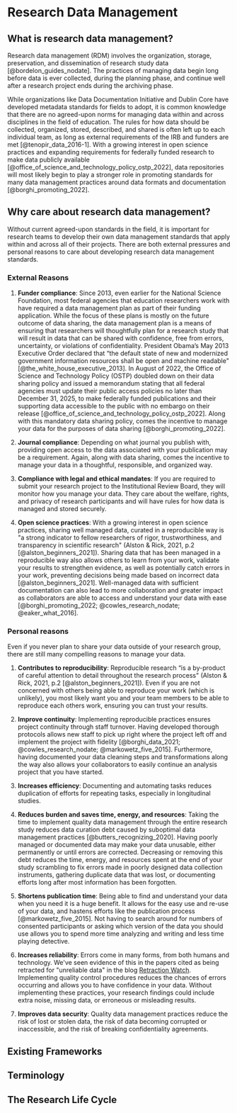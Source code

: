 # Research Data Management

## What is research data management?

Research data management (RDM) involves the organization, storage, preservation, and dissemination of research study data [@bordelon_guides_nodate]. The practices of managing data begin long before data is ever collected, during the planning phase, and continue well after a research project ends during the archiving phase. 

While organizations like Data Documentation Initiative and Dublin Core have developed metadata standards for fields to adopt, it is common knowledge that there are no agreed-upon norms for managing data within and across disciplines in the field of education. The rules for how data should be collected, organized, stored, described, and shared is often left up to each individual team, as long as external requirements of the IRB and funders are met [@tenopir_data_2016-1]. With a growing interest in open science practices and expanding requirements for federally funded research to make data publicly available [@office_of_science_and_technology_policy_ostp_2022], data repositories will most likely begin to play a stronger role in promoting standards for many data management practices around data formats and documentation [@borghi_promoting_2022].

## Why care about research data management?

Without current agreed-upon standards in the field, it is important for research teams to develop their own data management standards that apply within and across all of their projects. There are both external pressures and personal reasons to care about developing research data management standards.

### External Reasons

1. **Funder compliance**: Since 2013, even earlier for the National Science Foundation, most federal agencies that education researchers work with have required a data management plan as part of their funding application. While the focus of these plans is mostly on the future outcome of data sharing, the data management plan is a means of ensuring that researchers will thoughtfully plan for a research study that will result in data that can be shared with confidence, free from errors, uncertainty, or violations of confidentiality. President Obama’s May 2013 Executive Order declared that “the default state of new and modernized government information resources shall be open and machine readable" [@the_white_house_executive_2013]. In August of 2022, the Office of Science and Technology Policy (OSTP) doubled down on their data sharing policy and issued a memorandum stating that all federal agencies must update their public access policies no later than December 31, 2025, to make federally funded publications and their supporting data accessible to the public with no embargo on their release [@office_of_science_and_technology_policy_ostp_2022]. Along with this mandatory data sharing policy, comes the incentive to manage your data for the purposes of data sharing [@borghi_promoting_2022].

1. **Journal compliance**: Depending on what journal you publish with, providing open access to the data associated with your publication may be a requirement. Again, along with data sharing, comes the incentive to manage your data in a thoughtful, responsible, and organized way.

1. **Compliance with legal and ethical mandates**: If you are required to submit your research project to the Institutional Review Board, they will monitor how you manage your data. They care about the welfare, rights, and privacy of research participants and will have rules for how data is managed and stored securely.

1. **Open science practices**: With a growing interest in open science practices, sharing well managed data, curated in a reproducible way is "a strong indicator to fellow researchers of rigor, trustworthiness, and transparency in scientific research" (Alston & Rick, 2021, p.2 [@alston_beginners_2021]). Sharing data that has been managed in a reproducible way also allows others to learn from your work, validate your results to strengthen evidence, as well as potentially catch errors in your work, preventing decisions being made based on incorrect data [@alston_beginners_2021]. Well-managed data with sufficient documentation can also lead to more collaboration and greater impact as collaborators are able to access and understand your data with ease [@borghi_promoting_2022; @cowles_research_nodate; @eaker_what_2016].

### Personal reasons

Even if you never plan to share your data outside of your research group, there are still many compelling reasons to manage your data. 

1. **Contributes to reproducibility**: Reproducible research “is a by-product of careful attention to detail throughout the research process" (Alston & Rick, 2021, p.2 [@alston_beginners_2021]). Even if you are not concerned with others being able to reproduce your work (which is unlikely), you most likely want you and your team members to be able to reproduce each others work, ensuring you can trust your results.

1. **Improve continuity**: Implementing reproducible practices ensures project continuity through staff turnover. Having developed thorough protocols allows new staff to pick up right where the project left off and implement the project with fidelity [@borghi_data_2021; @cowles_research_nodate; @markowetz_five_2015]. Furthermore, having documented your data cleaning steps and transformations along the way also allows your collaborators to easily continue an analysis project that you have started.

1. **Increases efficiency**: Documenting and automating tasks reduces duplication of efforts for repeating tasks, especially in longitudinal studies.

1. **Reduces burden and saves time, energy, and resources**: Taking the time to implement quality data management through the entire research study reduces data curation debt caused by suboptimal data management practices [@butters_recognizing_2020]. Having poorly managed or documented data may make your data unusable, either permanently or until errors are corrected. Decreasing or removing this debt reduces the time, energy, and resources spent at the end of your study scrambling to fix errors made in poorly designed data collection instruments, gathering duplicate data that was lost, or documenting efforts long after most information has been forgotten.

1. **Shortens publication time**: Being able to find and understand your data when you need it is a huge benefit. It allows for the easy use and re-use of your data, and hastens efforts like the publication process [@markowetz_five_2015]. Not having to search around for numbers of consented participants or asking which version of the data you should use allows you to spend more time analyzing and writing and less time playing detective.

1. **Increases reliability**: Errors come in many forms, from both humans and technology. We've seen evidence of this in the papers cited as being retracted for "unreliable data" in the blog [Retraction Watch](https://retractionwatch.com/). Implementing quality control procedures reduces the chances of errors occurring and allows you to have confidence in your data. Without implementing these practices, your research findings could include extra noise, missing data, or erroneous or misleading results.

1. **Improves data security**: Quality data management practices reduce the risk of lost or stolen data, the risk of data becoming corrupted or inaccessible, and the risk of breaking confidentiality agreements.


## Existing Frameworks


## Terminology


## The Research Life Cycle


